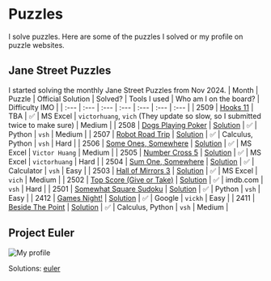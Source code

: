 # Puzzles
I solve puzzles. Here are some of the puzzles I solved or my profile on puzzle websites.

## Jane Street Puzzles
I started solving the monthly Jane Street Puzzles from Nov 2024.
| Month | Puzzle | Official Solution | Solved? | Tools I used | Who am I on the board? | Difficulty IMO |
| :--- | :--- | :--- | :--- | :--- | :--- | :--- |
| 2509 | [Hooks 11](https://www.janestreet.com/puzzles/hooks-11-index/) | TBA | :white_check_mark: | MS Excel | `victorhuang`, `vich` (They update so slow, so I submitted twice to make sure) | Medium |
| 2508 | [Dogs Playing Poker](https://www.janestreet.com/puzzles/dogs-playing-poker-index/) | [Solution](https://www.janestreet.com/puzzles/hooks-10-solution/) | :white_check_mark: | Python | `vsh` | Medium |
| 2507 | [Robot Road Trip](https://www.janestreet.com/puzzles/robot-road-trip-index/) | [Solution](https://www.janestreet.com/puzzles/robot-road-trip-solution/) | :white_check_mark: | Calculus, Python | `vsh` | Hard |
| 2506 | [Some Ones, Somewhere](https://www.janestreet.com/puzzles/some-ones-somewhere-index/) | [Solution](https://www.janestreet.com/puzzles/some-ones-somewhere-solution/) | :white_check_mark: | MS Excel | `Victor Huang` | Medium |
| 2505 | [Number Cross 5](https://www.janestreet.com/puzzles/number-cross-5-index/) | [Solution](https://www.janestreet.com/puzzles/number-cross-5-solution/) | :white_check_mark: | MS Excel | `victorhuang` | Hard |
| 2504 | [Sum One, Somewhere](https://www.janestreet.com/puzzles/sum-one-somewhere-index/) | [Solution](https://www.janestreet.com/puzzles/sum-one-somewhere-solution/) | :white_check_mark: | Calculator | `vsh` | Easy |
| 2503 | [Hall of Mirrors 3](https://www.janestreet.com/puzzles/hall-of-mirrors-3-index/) | [Solution](https://www.janestreet.com/puzzles/hall-of-mirrors-3-solution/) | :white_check_mark: | MS Excel | `vich` | Medium |
| 2502 | [Top Score (Give or Take)](https://www.janestreet.com/puzzles/top-score-give-or-take-index/) | [Solution](https://www.janestreet.com/puzzles/top-score-give-or-take-solution/) | :white_check_mark: | imdb.com | `vsh` | Hard |
| 2501 | [Somewhat Square Sudoku](https://www.janestreet.com/puzzles/somewhat-square-sudoku-index/) | [Solution](https://www.janestreet.com/puzzles/somewhat-square-sudoku-solution/) | :white_check_mark: | Python | `vsh` | Easy |
| 2412 | [Games Night!](https://www.janestreet.com/puzzles/games-night-index/) | [Solution](https://www.janestreet.com/puzzles/games-night-solution/) | :white_check_mark: | Google | `vickh` | Easy |
| 2411 | [Beside The Point](https://www.janestreet.com/puzzles/beside-the-point-index/) | [Solution](https://www.janestreet.com/puzzles/beside-the-point-solution/) | :white_check_mark: | Calculus, Python | `vsh` | Medium |

## Project Euler
![My profile](https://projecteuler.net/profile/vicw0ng.png)

Solutions: [euler](/euler)

